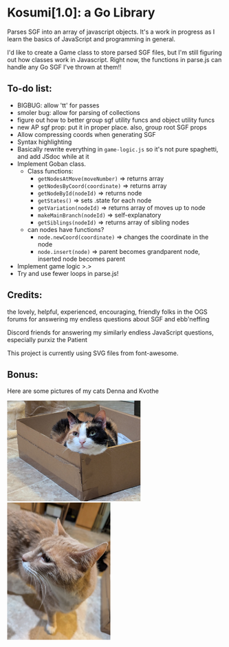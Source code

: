 # Kosumi[1.0]: a Go Library
Parses SGF into an array of javascript objects. It's a work in progress as I learn the basics of JavaScript and programming in general. 

I'd like to create a Game class to store parsed SGF files, but I'm still figuring out how classes work in Javascript. Right now, the functions in parse.js can handle any Go SGF I've thrown at them!!

## To-do list:
- BIGBUG: allow 'tt' for passes
- smoler bug: allow for parsing of collections
- figure out how to better group sgf utility funcs and object utility funcs
- new AP sgf prop: put it in proper place. also, group root SGF props
- Allow compressing coords when generating SGF
- Syntax highlighting
- Basically rewrite everything in `game-logic.js` so it's not pure spaghetti, and add JSdoc while at it
- Implement Goban class.
    - Class functions:
        - `getNodesAtMove(moveNumber)` => returns array
        - `getNodesByCoord(coordinate)` => returns array
        - `getNodeById(nodeId)` => returns node
        - `getStates()` => sets .state for each node
        - `getVariation(nodeId)` => returns array of moves up to node
        - `makeMainBranch(nodeId)` => self-explanatory
        - `getSiblings(nodeId)` => returns array of sibling nodes
    - can nodes have functions?
        - `node.newCoord(coordinate)` => changes the coordinate in the node
        - `node.insert(node)` => parent becomes grandparent node, inserted node becomes parent
- Implement game logic >.>
- Try and use fewer loops in parse.js! 

## Credits:
the lovely, helpful, experienced, encouraging, friendly folks in the OGS forums for answering my endless questions about SGF and ebb'neffing

Discord friends for answering my similarly endless JavaScript questions, especially  purxiz the Patient 

This project is currently using SVG files from font-awesome.

## Bonus: 
Here are some pictures of my cats Denna and Kvothe

<img src="./READMEimages/denna.jpg" alt="Denna the cat sitting in a box" width=310>
<img src="./READMEimages/kvothe.jpg" alt="Kvothe the cat, existing" width=240>